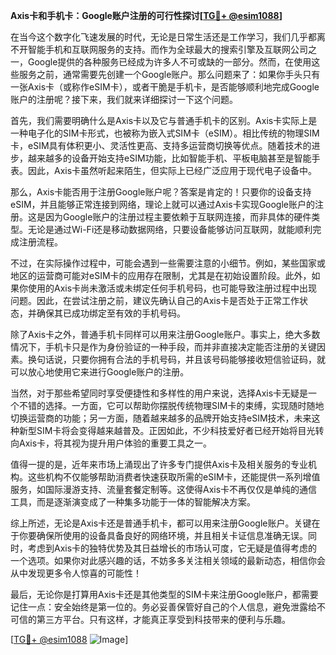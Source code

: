 **Axis卡和手机卡：Google账户注册的可行性探讨[[TG💪+ @esim1088](https://t.me/s/esim1088)]**

在当今这个数字化飞速发展的时代，无论是日常生活还是工作学习，我们几乎都离不开智能手机和互联网服务的支持。而作为全球最大的搜索引擎及互联网公司之一，Google提供的各种服务已经成为许多人不可或缺的一部分。然而，在使用这些服务之前，通常需要先创建一个Google账户。那么问题来了：如果你手头只有一张Axis卡（或称作eSIM卡），或者干脆是手机卡，是否能够顺利地完成Google账户的注册呢？接下来，我们就来详细探讨一下这个问题。

首先，我们需要明确什么是Axis卡以及它与普通手机卡的区别。Axis卡实际上是一种电子化的SIM卡形式，也被称为嵌入式SIM卡（eSIM）。相比传统的物理SIM卡，eSIM具有体积更小、灵活性更高、支持多运营商切换等优点。随着技术的进步，越来越多的设备开始支持eSIM功能，比如智能手机、平板电脑甚至是智能手表。因此，Axis卡虽然听起来陌生，但实际上已经广泛应用于现代电子设备中。

那么，Axis卡能否用于注册Google账户呢？答案是肯定的！只要你的设备支持eSIM，并且能够正常连接到网络，理论上就可以通过Axis卡实现Google账户的注册。这是因为Google账户的注册过程主要依赖于互联网连接，而非具体的硬件类型。无论是通过Wi-Fi还是移动数据网络，只要设备能够访问互联网，就能顺利完成注册流程。

不过，在实际操作过程中，可能会遇到一些需要注意的小细节。例如，某些国家或地区的运营商可能对eSIM卡的应用存在限制，尤其是在初始设置阶段。此外，如果你使用的Axis卡尚未激活或未绑定任何手机号码，也可能导致注册过程中出现问题。因此，在尝试注册之前，建议先确认自己的Axis卡是否处于正常工作状态，并确保其已成功绑定至有效的手机号码。

除了Axis卡之外，普通手机卡同样可以用来注册Google账户。事实上，绝大多数情况下，手机卡只是作为身份验证的一种手段，而并非直接决定能否注册的关键因素。换句话说，只要你拥有合法的手机号码，并且该号码能够接收短信验证码，就可以放心地使用它来进行Google账户的注册。

当然，对于那些希望同时享受便捷性和多样性的用户来说，选择Axis卡无疑是一个不错的选择。一方面，它可以帮助你摆脱传统物理SIM卡的束缚，实现随时随地切换运营商的功能；另一方面，随着越来越多的品牌开始支持eSIM技术，未来这种新型SIM卡将会变得越来越普及。正因如此，不少科技爱好者已经开始将目光转向Axis卡，将其视为提升用户体验的重要工具之一。

值得一提的是，近年来市场上涌现出了许多专门提供Axis卡及相关服务的专业机构。这些机构不仅能够帮助消费者快速获取所需的eSIM卡，还能提供一系列增值服务，如国际漫游支持、流量套餐定制等。这使得Axis卡不再仅仅是单纯的通信工具，而是逐渐演变成了一种集多功能于一体的智能解决方案。

综上所述，无论是Axis卡还是普通手机卡，都可以用来注册Google账户。关键在于你要确保所使用的设备具备良好的网络环境，并且相关卡证信息准确无误。同时，考虑到Axis卡的独特优势及其日益增长的市场认可度，它无疑是值得考虑的一个选项。如果你对此感兴趣的话，不妨多多关注相关领域的最新动态，相信你会从中发现更多令人惊喜的可能性！

最后，无论你是打算用Axis卡还是其他类型的SIM卡来注册Google账户，都需要记住一点：安全始终是第一位的。务必妥善保管好自己的个人信息，避免泄露给不可信的第三方平台。只有这样，才能真正享受到科技带来的便利与乐趣。

[[TG💪+ @esim1088](https://t.me/s/esim1088) ![Image](https://i.postimg.cc/4NQfJmqS/Snipaste-2025-05-13-00-14-12.png)]